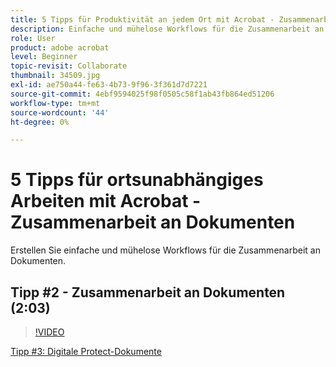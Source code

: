 ```yaml
---
title: 5 Tipps für Produktivität an jedem Ort mit Acrobat - Zusammenarbeit an Dokumenten
description: Einfache und mühelose Workflows für die Zusammenarbeit an Dokumenten erstellen
role: User
product: adobe acrobat
level: Beginner
topic-revisit: Collaborate
thumbnail: 34509.jpg
exl-id: ae750a44-fe63-4b73-9f96-3f361d7d7221
source-git-commit: 4ebf9594025f98f0505c58f1ab43fb864ed51206
workflow-type: tm+mt
source-wordcount: '44'
ht-degree: 0%

---
```


# 5 Tipps für ortsunabhängiges Arbeiten mit Acrobat - Zusammenarbeit an Dokumenten

Erstellen Sie einfache und mühelose Workflows für die Zusammenarbeit an Dokumenten.

## Tipp #2 - Zusammenarbeit an Dokumenten (2:03)

>[!VIDEO](https://video.tv.adobe.com/v/34509?quality=12&learn=on&hidetitle=true)

[Tipp #3: Digitale Protect-Dokumente](protect-digital-documents.md)